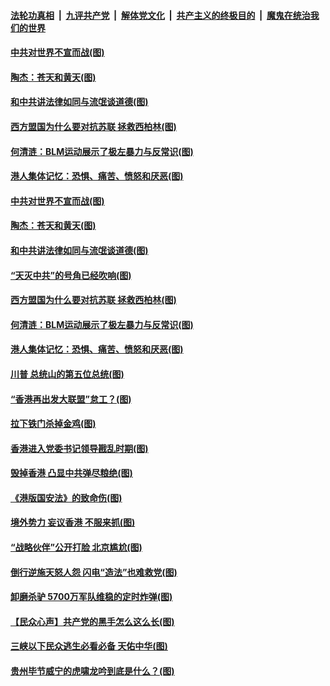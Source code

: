 ####  [法轮功真相](../../../../basic/blob/master/README.md?t=07062202) &nbsp;|&nbsp; [九评共产党](../../../../9ping.md/blob/master/README.md?t=07062202) &nbsp;|&nbsp; [解体党文化](../../../../jtdwh.md/blob/master/README.md?t=07062202)  &nbsp;|&nbsp; [共产主义的终极目的](../../../../gczydzjmd.md/blob/master/README.md?t=07062202) &nbsp;|&nbsp; [魔鬼在统治我们的世界](../../../../mgztzwmdsj.md/blob/master/README.md?t=07062202) 

#### [中共对世界不宣而战(图)](../pages/p4/938776.md?t=07062202) 

#### [陶杰：苍天和黄天(图)](../pages/p4/938772.md?t=07062202) 

#### [和中共讲法律如同与流氓谈道德(图)](../pages/p4/938769.md?t=07062202) 

#### [西方盟国为什么要对抗苏联 拯救西柏林(图)](../pages/p4/938774.md?t=07062202) 

#### [何清涟：BLM运动展示了极左暴力与反常识(图)](../pages/p4/938770.md?t=07062202) 

#### [港人集体记忆：恐惧、痛苦、愤怒和厌恶(图)](../pages/p4/938710.md?t=07062202) 

#### [中共对世界不宣而战(图)](../pages/p4/938776.md?t=07062202) 

#### [陶杰：苍天和黄天(图)](../pages/p4/938772.md?t=07062202) 

#### [和中共讲法律如同与流氓谈道德(图)](../pages/p4/938769.md?t=07062202) 

#### [“天灭中共”的号角已经吹响(图)](../pages/p4/938768.md?t=07062202) 

#### [西方盟国为什么要对抗苏联 拯救西柏林(图)](../pages/p4/938774.md?t=07062202) 

#### [何清涟：BLM运动展示了极左暴力与反常识(图)](../pages/p4/938770.md?t=07062202) 

#### [港人集体记忆：恐惧、痛苦、愤怒和厌恶(图)](../pages/p4/938710.md?t=07062202) 

#### [川普 总统山的第五位总统(图)](../pages/p4/938647.md?t=07062202) 

#### [“香港再出发大联盟”怠工？(图)](../pages/p4/938701.md?t=07062202) 

#### [拉下铁门杀掉金鸡(图)](../pages/p4/938671.md?t=07062202) 

#### [香港进入党委书记领导戡乱时期(图)](../pages/p4/938667.md?t=07062202) 

#### [毁掉香港 凸显中共弹尽粮绝(图)](../pages/p4/938674.md?t=07062202) 

#### [《港版国安法》的致命伤(图)](../pages/p4/938700.md?t=07062202) 

#### [境外势力 妄议香港 不服来抓(图)](../pages/p4/938616.md?t=07062202) 

#### [“战略伙伴”公开打脸 北京尴尬(图)](../pages/p4/938610.md?t=07062202) 

#### [倒行逆施天怒人怨 闪电“造法”也难救党(图)](../pages/p4/938609.md?t=07062202) 

#### [卸磨杀驴 5700万军队维稳的定时炸弹(图)](../pages/p4/938607.md?t=07062202) 

#### [【民众心声】共产党的黑手怎么这么长(图)](../pages/p4/938456.md?t=07062202) 

#### [三峡以下民众逃生必看必备 天佑中华(图)](../pages/p4/938593.md?t=07062202) 

#### [贵州毕节威宁的虎啸龙吟到底是什么？(图)](../pages/p4/938596.md?t=07062202) 

